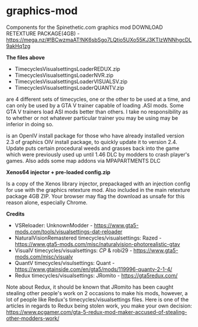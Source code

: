 # graphics-mod
Components for the Spinethetic.com graphics mod
DOWNLOAD RETEXTURE PACKAGE(4GB) - https://mega.nz/#!BCwzmaAT!NK6sbSgo7LQtio5UXo55KJ3KTlzWNNhgcDL9akHq1zg

**The files above**
  - TimecyclesVisualsettingsLoaderREDUX.zip
  - TimecyclesVisualsettingsLoaderNVR.zip
  - TimecyclesVisualsettingsLoaderVISUALSV.zip
  - TimecyclesVisualsettingsLoaderQUANTV.zip

are 4 different sets of timecycles, one or the other to be used at a time, and can only be used by a GTA V trainer capable of loading .ASI mods. Some GTA V trainers load ASI mods better than others. I take no responsibility as to whether or not whatever particular trainer you may be using may be inferior in doing so.

  
is an OpenIV install package for those who have already installed version 2.3 of graphics OIV install package, to quickly update it to version 2.4. Update puts certain procedural weeds and grasses back into the game which were previously used up until 1.46 DLC by modders to crash player's games. Also adds some map addons via MPAPARTMENTS DLC

**Xenos64 injector + pre-loaded config.zip**

Is a copy of the Xenos library injector, prepackaged with an injection config for use with the graphics retexture mod. Also included in the main retexture package 4GB ZIP. Your browser may flag the download as unsafe for this reason alone, especially Chrome.

**Credits**

  - VSReloader: UnknownModder - https://www.gta5-mods.com/tools/visualsettings-dat-reloader
  - NaturalVisionRemastered timecycles/visualsettings: Razed - https://www.gta5-mods.com/misc/naturalvision-photorealistic-gtav
  - VisualV timecycles/visualsettings: _CP_ & robi29 - https://www.gta5-mods.com/misc/visualv
  - QuantV timecycles/visulsettings: Quant - https://www.gtainside.com/en/gta5/mods/119996-quantv-2-1-4/
  - Redux timecycles/visualsettings: JRomito - https://gta5redux.com/


Note about Redux, it should be known that JRomito has been caught stealing other people's work on 2 occasions to make his mods, however, a lot of people like Redux's timecycles/visualsettings files. Here is one of the articles in regards to Redux being stolen work, you make your own decision: https://www.pcgamer.com/gta-5-redux-mod-maker-accused-of-stealing-other-modders-work/
